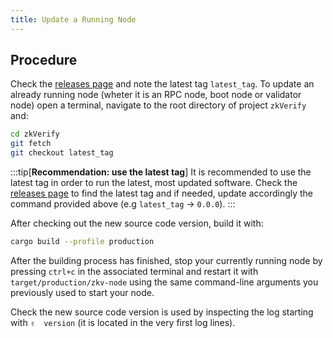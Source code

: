 ```yaml
---
title: Update a Running Node
---
```


## Procedure

Check the [releases page](https://github.com/zkVerify/compose-zkverify-simplified/releases) and note the latest tag `latest_tag`.
To update an already running node (wheter it is an RPC node, boot node or validator node) open a terminal, navigate to the root directory of project `zkVerify` and:

```bash
cd zkVerify
git fetch
git checkout latest_tag
```

:::tip[**Recommendation: use the latest tag**]
It is recommended to use the latest tag in order to run the latest, most updated software. Check the [releases page](https://github.com/zkVerify/compose-zkverify-simplified/releases) to find the latest tag and if needed, update accordingly the command provided above (e.g `latest_tag` -> `0.0.0`).
:::

After checking out the new source code version, build it with:

```bash
cargo build --profile production
```

After the building process has finished, stop your currently running node by pressing `ctrl+c` in the associated terminal and restart it with `target/production/zkv-node` using the same command-line arguments you previously used to start your node.

Check the new source code version is used by inspecting the log starting with `✌️  version` (it is located in the very first log lines).
